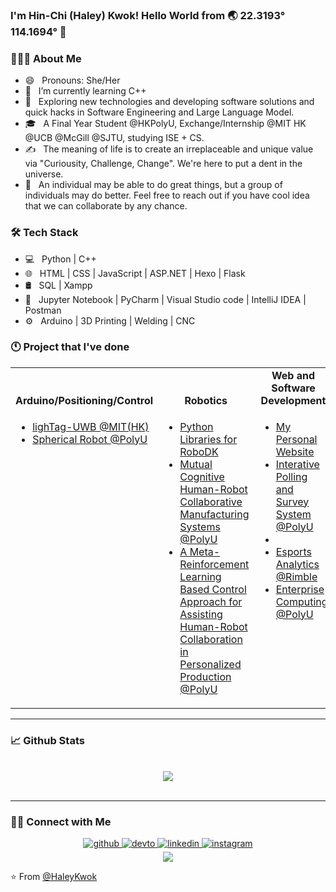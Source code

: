 ### I'm Hin-Chi (Haley) Kwok! Hello World from 🌏 22.3193° 114.1694° 👋

<!-- <div align="center">
<img src="https://rishavanand.github.io/static/images/greetings.gif" align="center" style="width: 100%" />
</div>   -->

<!-- <p align="center"> :octocat: <b><a href="https://haleykwok.github.io">Website</a> / <a href="https://www.brennanbrown.ca/resume.pdf">Resume</a> / <a href="https://www.brennanbrown.ca/project">Projects</a></b> :octocat: </p> -->

<!--
**HaleyKwok/HaleyKwok** is a ✨ _special_ ✨ repository because its `README.md` (this file) appears on your GitHub profile.

Here are some ideas to get you started:

- 🔭 I’m currently working on ...
- 🌱 I’m currently learning ...
- 👯 I’m looking to collaborate on ...
- 🤔 I’m looking for help with ...
- 💬 Ask me about ...
- 📫 How to reach me: ...
- 😄 Pronouns: ...
- ⚡ Fun fact: ...
- 🌱 &nbsp; Enthusiast for cognitive formation in Human and Machines.
- ☕ &nbsp; I believe, a perfect cup of coffee can be the ultimate solution for any stress.
-->
  
### 👩🏻‍💻 About Me

- 😄 &nbsp; Pronouns: She/Her
- 🔭 &nbsp; I’m currently learning C++ 
- 🤔 &nbsp; Exploring new technologies and developing software solutions and quick hacks in Software Engineering and Large Language Model.
- 🎓 &nbsp; A Final Year Student @HKPolyU, Exchange/Internship @MIT HK @UCB @McGill @SJTU, studying ISE + CS.
- ✍️ &nbsp; The meaning of life is to create an irreplaceable and unique value via "Curiousity, Challenge, Change". We're here to put a dent in the universe.
- 💼 &nbsp; An individual may be able to do great things, but a group of individuals may do better. Feel free to reach out if you have cool idea that we can collaborate by any chance. 


###  🛠 Tech Stack

- 💻 &nbsp; Python | C++  
- 🌐 &nbsp; HTML | CSS | JavaScript | ASP.NET | Hexo | Flask
- 🛢 &nbsp; SQL | Xampp 
- 🔧 &nbsp; Jupyter Notebook | PyCharm | Visual Studio code | IntelliJ IDEA | Postman
- ⚙️ &nbsp; Arduino | 3D Printing | Welding | CNC


### 🕚 Project that I've done

<div align="center">
  <b></b>
</div>
<table align="center">
  <tbody>
    <tr align="center" valign="bottom">
      <td>
        <b>Arduino/Positioning/Control</b>
      </td>
<!--        -->
      <td>
        <b>Robotics</b>
      </td>
      <!--        -->
      <td>
        <b>Web and Software Development</b>
      </td>
<!--        -->      
      <td>
        <b>Management System</b>
      </td>
  <!--        -->    
      <td>
        <b>Data Science and Analytics</b>
      </td>
  <!--        -->    
      <td>
        <b>Artifical Intelligence</b>
      </td>
  <!--        -->  
    </tr>
    <tr valign="top">
  <!--        -->    
      <td>
        <ul>
            <li><a href="https://github.com/lighTag-UWB/lighTag">lighTag-UWB @MIT(HK)</a></li>
            <li><a href="https://github.com/HaleyKwok/Spherical_Robot">Spherical Robot @PolyU</a></li>
      </ul>
      </td>
    <!--        -->  
      <td>
        <ul>
          <li><a href="https://github.com/HaleyKwok/Python_Libraries_for_RoboDK">Python Libraries for RoboDK</a></li>
          <li><a href="https://www.hkictawards.hk/award_en.php?year=2022&aid=8">Mutual Cognitive Human-Robot Collaborative Manufacturing Systems @PolyU</a</li>
          <li><a href="http://ca.hkie.org.hk/en_it_events_inside_Upcoming.aspx?EventID=617&TypeName=Events%20/%20Activities">A Meta-Reinforcement Learning Based Control Approach for Assisting Human-Robot Collaboration in Personalized Production @PolyU</a></li>
        </ul>
      </td>
 <!--        -->       
      <td>
        <ul>
          <li><a href="https://hinchi-kwok.com">My Personal Website</a></li>
          <li><a href="https://github.com/YukaiWang88/Survey-System">Interative Polling and Survey System @PolyU</a><li>
          <li><a href="https://rimble.io/">Esports Analytics @Rimble</a></li>
          <li><a href="https://github.com/HaleyKwok/ISE2001_Enterprise_Computing">Enterprise Computing @PolyU</a></li>
        </ul>
      </td>
<!--         <ul>
          <li><b>Management System</b></li>
        </ul> -->
       <td>
        <ul>
          <li><a href="https://github.com/HaleyKwok/Library_Management_System_Project">Library Management System Project @PolyU</a></li>
          <li><a href="https://github.com/HaleyKwok/University-Academic-Management-System">University Academic Management System @UCB</a></li>
          <li><a href="https://github.com/HaleyKwok/ISE2001_Enterprise_Computing">Enterprise Computing @PolyU</a></li>
        </ul>
       </td>     
<!--       
        </ul>
        </ul>
          <li><b>Python Exercise</b></li> -->
       <td>
        <ul>
          <li><a href="https://github.com/HaleyKwok/Healthcare-analytics">University Health Services (UHS) Analysis @UCB</a></li>
          <li><a href="https://github.com/HaleyKwok/Python_Libraries_for_Data_Analytics/tree/main/Bengaluru_House_Price_Project">Bengaluru House Price Project</a></li>
          <li><a href = "https://github.com/HaleyKwok/Python_Libraries_for_Data_Analytics">Python Libraries for Data Analytics</a></li>
          <li><a href= "https://github.com/HaleyKwok/The_Patchwork_Quilt_of_Python">The Patchwork Quilt of Python</a></li>
          <li><a href= "https://github.com/HaleyKwok/Python_Practice">Python Practice</a></li>
        </ul>
      </td>
 <!--        -->     
      <td>
        <ul>
          <li><a href="https://github.com/Nexa-speech">Building a Multi-Agent System for Real-Time Conversations Between Humans and Als @NexaSpeech</a></li>
          <li><a href = "https://www.synergies.ai/">Object segmentation @Synergy Intelligent Systems</a></li>
          <li><a href = "https://github.com/HaleyKwok/Python_Libraries_for_ML">Python Libraries for ML</a></li>
      </ul>
      </td>
    <!--        -->  
    </tr>
  </tbody>
</table>


---

### 📈 Github Stats  

<!-- <div align="center"><img align="center" src="https://github-readme-stats-git-masterrstaa-rickstaa.vercel.app/api?username=haleykwok&&show_icons=true&theme=dark" alt="HaleyKwok's Github Stats" align="center" /> -->
  
<!-- <div align="center"><img align="center" src="https://github-readme-stats-git-masterrstaa-rickstaa.vercel.app/api?username=haleykwok&include_all_commits=true&count_private=true&show_icons=true&line_height=20&title_color=7A7ADB&icon_color=2234AE&text_color=D3D3D3&bg_color=0,000000,130F40" alt="HaleyKwok's Github Stats" align="center" /> -->
</div>  
<br/>
<div align="center"><img src="https://github-readme-stats-git-masterrstaa-rickstaa.vercel.app/api/top-langs/?username=haleykwok&layout=compact&exclude_repo=sumy7.github.io&title_color=ffffff&icon_color=bb2acf&text_color=daf7dc&bg_color=151515" align="center" />
</div>  
<br/>  


<!-- [![Readme Card](https://github-readme-stats.vercel.app/api?username=haleykwok&show_icons=true&title_color=ffffff&icon_color=bb2acf&text_color=daf7dc&bg_color=151515)](https://github.com/anuraghazra/github-readme-stats)

[![Top Langs](https://github-readme-stats.vercel.app/api/top-langs/?username=haleykwok&layout=compact&exclude_repo=sumy7.github.io&title_color=ffffff&icon_color=bb2acf&text_color=daf7dc&bg_color=151515)](https://github.com/anuraghazra/github-readme-stats)
 -->

---

### 🤝🏻 Connect with Me 

<p align="center">
<!-- &nbsp; <a href="https://twitter.com/_souvik_guria" target="_blank" rel="noopener noreferrer"><img src="https://img.icons8.com/plasticine/100/000000/twitter.png" width="50" /></a>   -->
<!-- &nbsp; <a href="https://www.instagram.com/haleyk.11/" target="_blank" rel="noopener noreferrer"><img src="https://img.icons8.com/plasticine/100/000000/instagram-new.png" width="50" /></a>  
&nbsp; <a href="https://www.linkedin.com/in/haley-kwok-4076a8254/" target="_blank" rel="noopener noreferrer"><img src="https://img.icons8.com/plasticine/100/000000/linkedin.png" width="50" /></a>
&nbsp; <a href="mailto:kwokhinchi@gmail.com" target="_blank" rel="noopener noreferrer"><img src="https://img.icons8.com/plasticine/100/000000/gmail.png"  width="50" /></a>
</p>
 -->

<div align="center">
<a href="https://github.com/haleykwok" target="_blank">
<img src="https://img.shields.io/badge/github-%2324292e.svg?&style=for-the-badge&logo=github&logoColor=white" alt=github style="margin-bottom: 5px;" />
</a>
  
<a href="https://dev.to/haleykwok" target="_blank">
<img src="https://img.shields.io/badge/dev.to-%2308090A.svg?&style=for-the-badge&logo=dev.to&logoColor=white" alt=devto style="margin-bottom: 5px;" />
</a>
  
<a href="https://www.linkedin.com/in/hin-chi-kwok/" target="_blank">
<img src="https://img.shields.io/badge/linkedin-%231E77B5.svg?&style=for-the-badge&logo=linkedin&logoColor=white" alt=linkedin style="margin-bottom: 5px;" />
</a>

<a href="https://www.instagram.com/haley.hck/" target="_blank">
<img src="https://img.shields.io/badge/instagram-%23000000.svg?&style=for-the-badge&logo=instagram&logoColor=white" alt=instagram style="margin-bottom: 5px;" />
</a>  

</div>  

<div align="center">
<a href="https://www.buymeacoffee.com/kwokhinchi" target="_blank" style="display: inline-block;">
<img src="https://img.shields.io/badge/-Buy%20Me%20A%20Coffee-FF813F?style=flat&logo=buy-me-a-coffee&logoColor=ffffff&link=https://www.buymeacoffee.com/kwokhinchi" align="center"/>
</a>
</div>


<!--   
[![Buy Me A Coffee](https://img.shields.io/badge/-Buy%20Me%20A%20Coffee-FF813F?style=flat&logo=buy-me-a-coffee&logoColor=ffffff&link=https://www.buymeacoffee.com/kwokhinchi)](https://www.buymeacoffee.com/kwokhinchi) -->

:star: From [@HaleyKwok](https://github.com/haleykwok)
